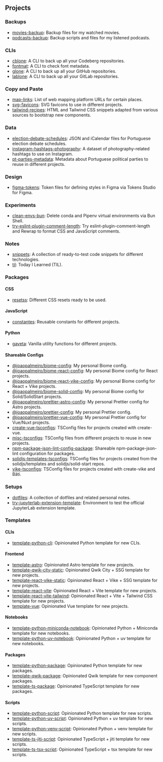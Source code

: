 ## Projects

### Backups

- [movies-backup](https://github.com/joaopalmeiro/movies-backup): Backup files for my watched movies.
- [podcasts-backup](https://github.com/joaopalmeiro/podcasts-backup): Backup scripts and files for my listened podcasts.

### CLIs

- [cblone](https://codeberg.org/joaopalmeiro/cblone): A CLI to back up all your Codeberg repositories.
- [fontmat](https://gitlab.com/joaommpalmeiro/fontmat): A CLI to check font metadata.
- [glone](https://github.com/joaopalmeiro/glone): A CLI to back up all your GitHub repositories.
- [lablone](https://gitlab.com/joaommpalmeiro/lablone): A CLI to back up all your GitLab repositories.

### Copy and Paste

- [map-links](https://gitlab.com/joaommpalmeiro/map-links): List of web mapping platform URLs for certain places.
- [svg-favicons](https://codeberg.org/joaopalmeiro/svg-favicons): SVG favicons to use in different projects.
- [tailwind-recipes](https://gitlab.com/joaommpalmeiro/tailwind-recipes): HTML and Tailwind CSS snippets adapted from various sources to bootstrap new components.

### Data

- [election-debate-schedules](https://gitlab.com/joaommpalmeiro/election-debate-schedules): JSON and iCalendar files for Portuguese election debate schedules.
- [instagram-hashtags-photography](https://codeberg.org/joaopalmeiro/instagram-hashtags-photography): A dataset of photography-related hashtags to use on Instagram.
- [pt-parties-metadata](https://gitlab.com/joaommpalmeiro/pt-parties-metadata): Metadata about Portuguese political parties to reuse in different projects.

### Design

- [figma-tokens](https://codeberg.org/joaopalmeiro/figma-tokens): Token files for defining styles in Figma via Tokens Studio for Figma.

### Experiments

- [clean-envs-bun](https://gitlab.com/joaommpalmeiro/clean-envs-bun): Delete conda and Pipenv virtual environments via Bun Shell.
- [try-eslint-plugin-comment-length](https://gitlab.com/joaommpalmeiro/try-eslint-plugin-comment-length): Try eslint-plugin-comment-length and Rewrap to format CSS and JavaScript comments.

### Notes

- [snippets](https://github.com/joaopalmeiro/snippets): A collection of ready-to-test code snippets for different technologies.
- [til](https://gitlab.com/joaommpalmeiro/til): Today I Learned (TIL).

### Packages

#### CSS

- [resetss](https://gitlab.com/joaommpalmeiro/resetss): Different CSS resets ready to be used.

#### JavaScript

- [constantes](https://gitlab.com/joaommpalmeiro/constantes): Reusable constants for different projects.

#### Python

- [gaveta](https://gitlab.com/joaommpalmeiro/gaveta): Vanilla utility functions for different projects.

#### Shareable Configs

- [@joaopalmeiro/biome-config](https://codeberg.org/joaopalmeiro/biome-config): My personal Biome config.
- [@joaopalmeiro/biome-react-config](https://gitlab.com/joaommpalmeiro/biome-react-config): My personal Biome config for React projects.
- [@joaopalmeiro/biome-react-vike-config](https://gitlab.com/joaommpalmeiro/biome-react-vike-config): My personal Biome config for React + Vike projects.
- [@joaopalmeiro/biome-solid-config](https://codeberg.org/joaopalmeiro/biome-solid-config): My personal Biome config for Solid/SolidStart projects.
- [@joaopalmeiro/prettier-astro-config](https://gitlab.com/joaommpalmeiro/prettier-astro-config): My personal Prettier config for Astro projects.
- [@joaopalmeiro/prettier-config](https://github.com/joaopalmeiro/prettier-config): My personal Prettier config.
- [@joaopalmeiro/prettier-vue-config](https://github.com/joaopalmeiro/prettier-vue-config): My personal Prettier config for Vue/Nuxt projects.
- [create-vue-tsconfigs](https://github.com/joaopalmeiro/create-vue-tsconfigs): TSConfig files for projects created with create-vue.
- [misc-tsconfigs](https://codeberg.org/joaopalmeiro/misc-tsconfigs): TSConfig files from different projects to reuse in new projects.
- [npm-package-json-lint-config-package](https://github.com/joaopalmeiro/npm-package-json-lint-config-package): Shareable npm-package-json-lint configuration for packages.
- [solidjs-templates-tsconfigs](https://github.com/joaopalmeiro/solidjs-templates-tsconfigs): TSConfig files for projects created from the solidjs/templates and solidjs/solid-start repos.
- [vike-tsconfigs](https://gitlab.com/joaommpalmeiro/vike-tsconfigs): TSConfig files for projects created with create-vike and Bâti.

### Setups

- [dotfiles](https://github.com/joaopalmeiro/dotfiles): A collection of dotfiles and related personal notes.
- [try-jupyterlab-extension-template](https://gitlab.com/joaommpalmeiro/try-jupyterlab-extension-template): Environment to test the official JupyterLab extension template.

### Templates

#### CLIs

- [template-python-cli](https://github.com/joaopalmeiro/template-python-cli): Opinionated Python template for new CLIs.

#### Frontend

- [template-astro](https://github.com/joaopalmeiro/template-astro): Opinionated Astro template for new projects.
- [template-qwik-city-static](https://github.com/joaopalmeiro/template-qwik-city-static): Opinionated Qwik City + SSG template for new projects.
- [template-react-vike-static](https://gitlab.com/joaommpalmeiro/template-react-vike-static): Opinionated React + Vike + SSG template for new projects.
- [template-react-vite](https://gitlab.com/joaommpalmeiro/template-react-vite): Opinionated React + Vite template for new projects.
- [template-react-vite-tailwind](https://gitlab.com/joaommpalmeiro/template-react-vite-tailwind): Opinionated React + Vite + Tailwind CSS template for new projects.
- [template-vue](https://github.com/joaopalmeiro/template-vue): Opinionated Vue template for new projects.

#### Notebooks

- [template-python-miniconda-notebook](https://github.com/joaopalmeiro/template-python-miniconda-notebook): Opinionated Python + Miniconda template for new notebooks.
- [template-python-uv-notebook](https://github.com/joaopalmeiro/template-python-uv-notebook): Opinionated Python + uv template for new notebooks.

#### Packages

- [template-python-package](https://github.com/joaopalmeiro/template-python-package): Opinionated Python template for new packages.
- [template-qwik-package](https://github.com/joaopalmeiro/template-qwik-package): Opinionated Qwik template for new component packages.
- [template-ts-package](https://github.com/joaopalmeiro/template-ts-package): Opinionated TypeScript template for new packages.

#### Scripts

- [template-python-script](https://github.com/joaopalmeiro/template-python-script): Opinionated Python template for new scripts.
- [template-python-uv-script](https://github.com/joaopalmeiro/template-python-uv-script): Opinionated Python + uv template for new scripts.
- [template-python-venv-script](https://github.com/joaopalmeiro/template-python-venv-script): Opinionated Python + venv template for new scripts.
- [template-ts-jiti-script](https://github.com/joaopalmeiro/template-ts-jiti-script): Opinionated TypeScript + jiti template for new scripts.
- [template-ts-tsx-script](https://github.com/joaopalmeiro/template-ts-tsx-script): Opinionated TypeScript + tsx template for new scripts.
